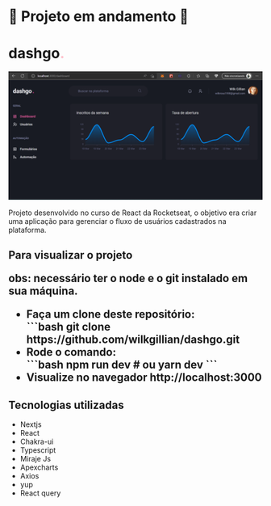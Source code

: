 <h1>🚧 Projeto em andamento 🚧</h1>

<h1>dashgo<strong style="color: pink;">.</strong></h1>

<img src="public/assets/captura.png" alt="dashgo" />

<p>Projeto desenvolvido no curso de React da Rocketseat, o objetivo era criar uma aplicação para gerenciar 
o fluxo de usuários cadastrados na plataforma.</p>
<h2>Para visualizar o projeto

obs: necessário ter o node e o git instalado em sua máquina.

<ul>
<li>Faça um clone deste repositório:
<br />
```bash
git clone https://github.com/wilkgillian/dashgo.git
</li>
<li>Rode o comando:
<br />
```bash
npm run dev
# ou
yarn dev
```
</li>
<li>Visualize no navegador http://localhost:3000
</li></ul>

<h2>Tecnologias utilizadas</h2>
<ul>
<li><a src="https://nextjs.org/">Nextjs</a></li>
<li><a src="https://pt-br.reactjs.org/">React</a></li>
<li><a src="https://chakra-ui.com/">Chakra-ui</a></li>
<li><a src="https://www.typescriptlang.org/pt/">Typescript</a></li>
<li><a src="https://miragejs.com/">Miraje Js</a></li>
<li><a src="https://apexcharts.com/">Apexcharts</a></li>
<li><a src="https://axios-http.com/ptbr/docs/intro">Axios</a></li>
<li><a src="https://www.npmjs.com/package/yup">yup</a></li>
<li><a src="https://tanstack.com/query/v4/?from=reactQueryV3&original=https://react-query-v3.tanstack.com/">React query</a></li>
</ul>
